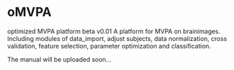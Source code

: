 # oMVPA
optimized MVPA platform beta v0.01
A platform for MVPA on brainimages. 
Including modules of data_import, adjust subjects, data normalization, cross validation, feature selection, parameter optimization and classification.

The manual will be uploaded soon...
